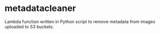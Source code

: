 # metadatacleaner
Lambda function written in Python script to remove metadata from images uploaded to S3 buckets.
